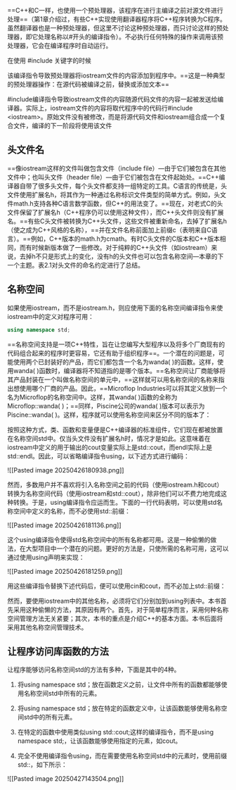 ==C++和C一样，也使用一个预处理器，该程序在进行主编译之前对源文件进行处理==（第1章介绍过，有些C++实现使用翻译器程序将C++程序转换为C程序。虽然翻译器也是一种预处理器，但这里不讨论这种预处理器，而只讨论这样的预处理器，即它处理名称以#开头的编译指令）。不必执行任何特殊的操作来调用该预处理器，它会在编译程序时自动运行。

在使用 #include <???> 关键字的时候

该编译指令导致预处理器将iostream文件的内容添加到程序中。==这是一种典型的预处理器操作：在源代码被编译之前，替换或添加文本==

\#include编译指令导致iostream文件的内容随源代码文件的内容一起被发送给编译器。实际上，iostream文件的内容将取代程序中的代码行#include \<iostream>。原始文件没有被修改，而是将源代码文件和iostream组合成一个复合文件，编译的下一阶段将使用该文件


## 头文件名

==像iostream这样的文件叫做包含文件（include file）—由于它们被包含在其他文件中；也叫头文件（header file）—由于它们被包含在文件起始处。==C++编译器自带了很多头文件，每个头文件都支持一组特定的工具。C语言的传统是，头文件使用扩展名h，将其作为一种通过名称标识文件类型的简单方式。例如，头文件math.h支持各种C语言数学函数，但C++的用法变了。==现在，对老式C的头文件保留了扩展名h（C++程序仍可以使用这种文件），而C++头文件则没有扩展名。==有些C头文件被转换为C++头文件，这些文件被重新命名，去掉了扩展名h（使之成为C++风格的名称），==并在文件名称前面加上前缀c（表明来自C语言）。==例如，C++版本的math.h为cmath。有时C头文件的C版本和C++版本相同，而有时候新版本做了一些修改。对于纯粹的C++头文件（如iostream）来说，去掉h不只是形式上的变化，没有h的头文件也可以包含名称空间—本章的下一个主题。表2.1对头文件的命名约定进行了总结。


## 名称空间
如果使用iostream，而不是iostream.h，则应使用下面的名称空间编译指令来使iostream中的定义对程序可用：

```C++
using namespace std;
```

==名称空间支持是一项C++特性，旨在让您编写大型程序以及将多个厂商现有的代码组合起来的程序时更容易，它还有助于组织程序==。一个潜在的问题是，可能使用两个已封装好的产品，而它们都包含一个名为wanda( )的函数。这样，使用wanda( )函数时，编译器将不知道指的是哪个版本。==名称空间让厂商能够将其产品封装在一个叫做名称空间的单元中，==这样就可以用名称空间的名称来指出想使用哪个厂商的产品。因此，==Microflop Industries可以将其定义放到一个名为Microflop的名称空间中。这样，其wanda( )函数的全称为Microflop::wanda( )；==同样，Piscine公司的wanda( )版本可以表示为Piscine::wanda( )。这样，程序就可以使用名称空间来区分不同的版本了：

按照这种方式，类、函数和变量便是C++编译器的标准组件，它们现在都被放置在名称空间std中。仅当头文件没有扩展名h时，情况才是如此。这意味着在iostream中定义的用于输出的cout变量实际上是std::cout，而endl实际上是std::endl。因此，可以省略编译指令using，以下述方式进行编码：

![[Pasted image 20250426180938.png]]

然而，多数用户并不喜欢将引入名称空间之前的代码（使用iostream.h和cout）转换为名称空间代码（使用iostream和std::cout），除非他们可以不费力地完成这种转换。于是，using编译指令应运而生。下面的一行代码表明，可以使用std名称空间中定义的名称，而不必使用std::前缀：

![[Pasted image 20250426181136.png]]

这个using编译指令使得std名称空间中的所有名称都可用。这是一种偷懒的做法，在大型项目中一个潜在的问题。更好的方法是，只使所需的名称可用，这可以通过使用using声明来实现：

![[Pasted image 20250426181259.png]]

用这些编译指令替换下述代码后，便可以使用cin和cout，而不必加上std::前缀：

然而，要使用iostream中的其他名称，必须将它们分别加到using列表中。本书首先采用这种偷懒的方法，其原因有两个。首先，对于简单程序而言，采用何种名称空间管理方法无关紧要；其次，本书的重点是介绍C++的基本方面。本书后面将采用其他名称空间管理技术。

## 让程序访问库函数的方法
让程序能够访问名称空间std的方法有多种，下面是其中的4种。

1. 将using namespace std；放在函数定义之前，让文件中所有的函数都能够使用名称空间std中所有的元素。

2. 将using namespace std；放在特定的函数定义中，让该函数能够使用名称空间std中的所有元素。

3. 在特定的函数中使用类似using std::cout;这样的编译指令，而不是using namespace std;，让该函数能够使用指定的元素，如cout。

4. 完全不使用编译指令using，而在需要使用名称空间std中的元素时，使用前缀std::，如下所示：

![[Pasted image 20250427143504.png]]